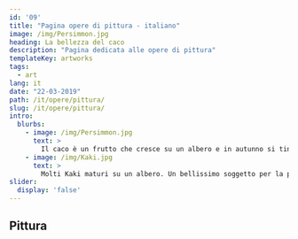 ```yaml
---
id: '09'
title: "Pagina opere di pittura - italiano"
image: /img/Persimmon.jpg
heading: La bellezza del caco
description: "Pagina dedicata alle opere di pittura"
templateKey: artworks
tags:
  - art
lang: it
date: "22-03-2019"
path: /it/opere/pittura/
slug: /it/opere/pittura/
intro:
  blurbs:
    - image: /img/Persimmon.jpg
      text: >
        Il caco è un frutto che cresce su un albero e in autunno si tinge di arancio...Quanti poeti ha ispirato?
    - image: /img/Kaki.jpg
      text: >
        Molti Kaki maturi su un albero. Un bellissimo soggetto per la pittura.
slider:
  display: 'false'
---
```


## Pittura
